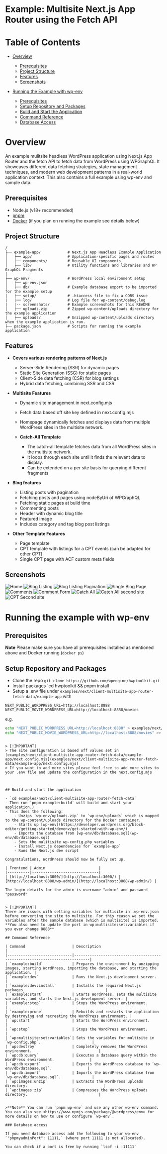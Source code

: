 # Example: Multisite Next.js App Router using the Fetch API

# Table of Contents

- [Overview](#overview)
    - [Prerequisites](#prerequisites)
    - [Project Structure](#project-structure)
    - [Features](#features)
    - [Screenshots](#screenshots)

- [Running the Example with wp-env](#running-the-example-with-wp-env)
    - [Prerequisites](#prerequisites-1)
    - [Setup Repository and Packages](#setup-repository-and-packages)
    - [Build and Start the Application](#build-and-start-the-application)
    - [Command Reference](#command-reference)
    - [Database Access](#database-access)

# Overview

An example mulitsite headless WordPress application using Next.js App Router and the fetch API to fetch data from WordPress using WPGraphQL It showcases different data fetching strategies, state management techniques, and modern web development patterns in a real-world application context. This also contains a full example using wp-env and sample data.

## Prerequisites

- Node.js (v18+ recommended)
- [pnpm](https://pnpm.io/)
- [Docker](https://www.docker.com/) (if you plan on running the example see details below)


## Project Structure

```
/
├── example-app/            # Next.js App Headless Example Application
│   ├── app/                # Application-specific pages and routes
│   ├── components/         # Reusable UI components
│   ├── lib/                # Utility functions and libraries and WP GraphQL Fragments
|
├── wp-env/                 # WordPress local environment setup
│   ├── wp-env.json
│   ├── db/                 # Example database export to be imported for the example setup
│   ├── setup/              # .htaccess file to fix a CORS issue
|   |── log/                # Log file for wp-content/debug.log
|   |-- screenshots/        # Example screenshots for this README
│   ├── uploads.zip         # Zipped wp-content/uploads directory for the example application
│   ├── uploads/            # Unzipped wp-content/uploads directory when the example application is run.
├── package.json            # Scripts for running the example application
```

## Features

- **Covers various rendering patterns of Next.js**

  - Server-Side Rendering (SSR) for dynamic pages
  - Static Site Generation (SSG) for static pages
  - Client-Side data fetching (CSR) for blog settings
  - Hybrid data fetching, combining SSR and CSR

- **Multisite Features**

  - Dynamic site management in next.config.mjs
  - Fetch data based off site key defined in next.config.mjs
  - Homepage dynamically fetches and displays data from multiple WordPress sites in the multisite network.

  - **Catch-All Template**

    - The catch-all template fetches data from all WordPress sites in the multisite network.
    - It loops through each site until it finds the relevant data to display.
    - Can be extended on a per site basis for querying different fragments

- **Blog features**

  - Listing posts with pagination
  - Fetching posts and pages using nodeByUri of WPGraphQL
  - Fetching static pages at build time
  - Commenting posts
  - Header with dynamic blog title
  - Featured image
  - Includes category and tag blog post listings

- **Other Template Features**
  - Page template
  - CPT template with listings for a CPT events (can be adapted for other CPT)
  - Single CPT page with ACF custom meta fields

## Screenshots

![Home](wp-env/screenshots/Home.png)
![Blog Listing](wp-env/screenshots/Blog_listing.png)
![Blog Listing Pagination](wp-env/screenshots/Blog_listing_pagination.png)
![Single Blog Page](wp-env/screenshots/Single_blog.png)
![Comments](wp-env/screenshots/Comments.png)
![Comment Form](wp-env/screenshots/Comment_form.png)
![Catch All](wp-env/screenshots/Catch_all.png)
![Catch All second site](wp-env/screenshots/Catch_all_second_site.png)
![CPT Second site](wp-env/screenshots/cpt.png)

# Running the example with wp-env

## Prerequisites

**Note** Please make sure you have all prerequisites installed as mentioned above and Docker running (`docker ps`)

## Setup Repository and Packages

- Clone the repo `git clone https://github.com/wpengine/hwptoolkit.git`
- Install packages `cd hwptoolkit && pnpm install
- Setup a .env file under `examples/next/client-multisite-app-router-fetch-data/example-app` with 

```
NEXT_PUBLIC_WORDPRESS_URL=http://localhost:8888
NEXT_PUBLIC_MOVIE_WORDPRESS_URL=http://localhost:8888/movies
```

e.g.

```bash
echo "NEXT_PUBLIC_WORDPRESS_URL=http://localhost:8888" > examples/next/client-multisite-app-router-fetch-data/example-app/.env
echo "NEXT_PUBLIC_MOVIE_WORDPRESS_URL=http://localhost:8888/movies" >> examples/next/client-multisite-app-router-fetch-data/example-app/.env
```
```

> [!IMPORTANT]
> The site configuration is based off values set in [examples/next/client-multisite-app-router-fetch-data/example-app/next.config.mjs](examples/next/client-multisite-app-router-fetch-data/example-app/next.config.mjs)
> If you want to add more sites please feel free to add more sites to your .env file and update the configuration in the next.config.mjs



## Build and start the application

- `cd examples/next/client-multisite-app-router-fetch-data`
- Then run `pnpm example:build` will build and start your application.)
- This does the following:
    - Unzips `wp-env/uploads.zip` to `wp-env/uploads` which is mapped to the wp-content/uploads directory for the Docker container.
    - Starts up [wp-env](https://developer.wordpress.org/block-editor/getting-started/devenv/get-started-with-wp-env/)
    - Imports the database from [wp-env/db/database.sql](wp-env/db/database.sql)
    - Sets the mulitisite wp-config.php variables
    - Install Next.js dependencies for `example-app`
    - Runs the Next.js dev script

Congratulations, WordPress should now be fully set up.

| Frontend | Admin                        |
|----------|------------------------------|
| [http://localhost:3000/](http://localhost:3000/) | [http://localhost:8888/wp-admin/](http://localhost:8888/wp-admin/) |

The login details for the admin is username "admin" and password "password"


> [!IMPORTANT]
There are issues with setting variables for multisite in .wp-env.json before converting the site to multisite. For this reason we set the variables after the sample database (which is multisite) is imported.
**You also need to update the port in wp:multisite:set:variables if you ever change 8888**

## Command Reference

| Command                     | Description                                                                 |
|-----------------------------|-----------------------------------------------------------------------------|
| `example:build`             | Prepares the environment by unzipping images, starting WordPress, importing the database, and starting the application. |
| `example:dev`               | Runs the Next.js development server.                                       |
| `example:dev:install`       | Installs the required Next.js packages.                                    |
| `example:start`             | Starts WordPress, sets the multisite variables, and starts the Next.js development server. |
| `example:stop`              | Stops the WordPress environment.                                           |
| `example:prune`             | Rebuilds and restarts the application by destroying and recreating the WordPress environment. |
| `wp:start`                  | Starts the WordPress environment.                                          |
| `wp:stop`                   | Stops the WordPress environment.                                           |
| `wp:multisite:set:variables`| Sets the variables for multisite in `wp-config.php`.                       |
| `wp:destroy`                | Completely removes the WordPress environment.                              |
| `wp:db:query`               | Executes a database query within the WordPress environment.                |
| `wp:db:export`              | Exports the WordPress database to `wp-env/db/database.sql`.                |
| `wp:db:import`              | Imports the WordPress database from `wp-env/db/database.sql`.              |
| `wp:images:unzip`           | Extracts the WordPress uploads directory.                                  |
| `wp:images:zip`             | Compresses the WordPress uploads directory.                                |


>**Note** You can run `pnpm wp-env` and use any other wp-env command. You can also see <https://www.npmjs.com/package/@wordpress/env> for more details on how to use or configure `wp-env`.

### Database access

If you need database access add the following to your wp-env `"phpmyadminPort": 11111,` (where port 11111 is not allocated).

You can check if a port is free by running `lsof -i :11111`
